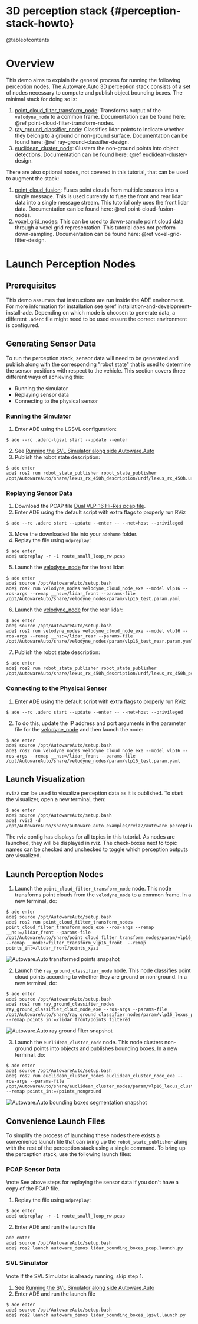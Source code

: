 3D perception stack {#perception-stack-howto}
============

@tableofcontents

# Overview

This demo aims to explain the general process for running the following perception nodes. The Autoware.Auto 3D perception stack consists of a set of nodes necessary to compute and publish object bounding boxes. The minimal stack for doing so is:

1. [point_cloud_filter_transform_node](https://gitlab.com/autowarefoundation/autoware.auto/AutowareAuto/-/tree/master/src/perception/filters/point_cloud_filter_transform_nodes): Transforms output of the `velodyne_node` to a common frame. Documentation can be found here: @ref point-cloud-filter-transform-nodes.
2. [ray_ground_classifier_node](https://gitlab.com/autowarefoundation/autoware.auto/AutowareAuto/-/tree/master/src/perception/filters/ray_ground_classifier_nodes): Classifies lidar points to indicate whether they belong to a ground or non-ground surface. Documentation can be found here: @ref ray-ground-classifier-design.
3. [euclidean_cluster_node](https://gitlab.com/autowarefoundation/autoware.auto/AutowareAuto/-/tree/master/src/perception/segmentation/euclidean_cluster_nodes): Clusters the non-ground points into object detections. Documentation can be found here: @ref euclidean-cluster-design.

There are also optional nodes, not covered in this tutorial, that can be used to augment the stack:

1. [point_cloud_fusion](https://gitlab.com/autowarefoundation/autoware.auto/AutowareAuto/-/tree/master/src/perception/filters/point_cloud_fusion): Fuses point clouds from multiple sources into a single message. This is used currently to fuse the front and rear lidar data into a single message stream. This tutorial only uses the front lidar data. Documentation can be found here: @ref point-cloud-fusion-nodes.
2. [voxel_grid_nodes](https://gitlab.com/autowarefoundation/autoware.auto/AutowareAuto/-/tree/master/src/perception/filters/voxel_grid_nodes): This can be used to down-sample point cloud data through a voxel grid representation. This tutorial does not perform down-sampling. Documentation can be found here: @ref voxel-grid-filter-design.

# Launch Perception Nodes

## Prerequisites

This demo assumes that instructions are run inside the ADE environment. For more information for installation see @ref installation-and-development-install-ade. Depending on which mode is choosen to generate data, a different `.aderc` file might need to be used ensure the correct environment is configured.

## Generating Sensor Data

To run the perception stack, sensor data will need to be generated and publish along with the corresponding "robot state"  that is used to determine  the sensor positions with respect to the vehicle. This section covers three different ways of achieving this:
 * Running the simulator
 * Replaying sensor data
 * Connecting to the physical sensor

### Running the Simulator

1. Enter ADE using the LGSVL configuration:
  ```{bash}
  $ ade --rc .aderc-lgsvl start --update --enter
  ```
2. See [Running the SVL Simulator along side Autoware.Auto](lgsvl.html)
3. Publish the robot state description:
  ```{bash}
  $ ade enter
  ade$ ros2 run robot_state_publisher robot_state_publisher /opt/AutowareAuto/share/lexus_rx_450h_description/urdf/lexus_rx_450h.urdf
  ```

### Replaying Sensor Data

1. Download the PCAP file [Dual VLP-16 Hi-Res pcap file](https://autoware-auto.s3.us-east-2.amazonaws.com/route_small_loop_rw.pcap).
2. Enter ADE using the default script with extra flags to properly run RViz
  ```{bash}
  $ ade --rc .aderc start --update --enter -- --net=host --privileged
  ```
3. Move the downloaded file into your `adehome` folder.
4. Replay the file using `udpreplay`:
  ```{bash}
  $ ade enter
  ade$ udpreplay -r -1 route_small_loop_rw.pcap
  ```
5. Launch the [velodyne_node](https://gitlab.com/autowarefoundation/autoware.auto/AutowareAuto/tree/master/src/drivers/velodyne_nodes) for the front lidar:
  ```{bash}
  $ ade enter
  ade$ source /opt/AutowareAuto/setup.bash
  ade$ ros2 run velodyne_nodes velodyne_cloud_node_exe --model vlp16 --ros-args --remap __ns:=/lidar_front --params-file /opt/AutowareAuto/share/velodyne_nodes/param/vlp16_test.param.yaml
  ```
6. Launch the [velodyne_node](https://gitlab.com/autowarefoundation/autoware.auto/AutowareAuto/tree/master/src/drivers/velodyne_nodes) for the rear lidar:
  ```{bash}
  $ ade enter
  ade$ source /opt/AutowareAuto/setup.bash
  ade$ ros2 run velodyne_nodes velodyne_cloud_node_exe --model vlp16 --ros-args --remap __ns:=/lidar_rear --params-file /opt/AutowareAuto/share/velodyne_nodes/param/vlp16_test_rear.param.yaml
  ``` 
7. Publish the robot state description: 
  ```{bash}
  $ ade enter
  ade$ ros2 run robot_state_publisher robot_state_publisher /opt/AutowareAuto/share/lexus_rx_450h_description/urdf/lexus_rx_450h_pcap.urdf
  ```

### Connecting to the Physical Sensor

1. Enter ADE using the default script with extra flags to properly run RViz
  ```{bash}
  $ ade --rc .aderc start --update --enter -- --net=host --privileged
  ```
2. To do this, update the IP address and port arguments in the parameter file for the [velodyne_node](https://gitlab.com/autowarefoundation/autoware.auto/AutowareAuto/tree/master/src/drivers/velodyne_nodes) and then launch the node:
  ```{bash}
  $ ade enter
  ade$ source /opt/AutowareAuto/setup.bash
  ade$ ros2 run velodyne_nodes velodyne_cloud_node_exe --model vlp16 --ros-args --remap __ns:=/lidar_front --params-file /opt/AutowareAuto/share/velodyne_nodes/param/vlp16_test.param.yaml
  ```
## Launch Visualization

`rviz2` can be used to visualize perception data as it is published. To start the visualizer, open a new terminal, then:

  ```{bash}
  $ ade enter
  ade$ source /opt/AutowareAuto/setup.bash
  ade$ rviz2 -d /opt/AutowareAuto/share/autoware_auto_examples/rviz2/autoware_perception_stack.rviz
  ```

The rviz config has displays for all topics in this tutorial. As nodes are launched, they will be displayed in rviz. The check-boxes next to topic names can be checked and unchecked to toggle which perception outputs are visualized.

## Launch Perception Nodes

1. Launch the `point_cloud_filter_transform_node` node. This node transforms point clouds from the `velodyne_node` to a common frame. In a new terminal, do:
  ```{bash}
  $ ade enter
  ade$ source /opt/AutowareAuto/setup.bash
  ade$ ros2 run point_cloud_filter_transform_nodes point_cloud_filter_transform_node_exe --ros-args --remap __ns:=/lidar_front --params-file /opt/AutowareAuto/share/point_cloud_filter_transform_nodes/param/vlp16_sim_lexus_filter_transform.param.yaml --remap __node:=filter_transform_vlp16_front  --remap points_in:=/lidar_front/points_xyzi
  ```
  ![Autoware.Auto transformed points snapshot](autoware-auto-transformed-points.png)

2. Launch the `ray_ground_classifier_node` node. This node classifies point cloud points according to whether they are ground or non-ground. In a new terminal, do:
  ```{bash}
  $ ade enter
  ade$ source /opt/AutowareAuto/setup.bash
  ade$ ros2 run ray_ground_classifier_nodes ray_ground_classifier_cloud_node_exe --ros-args --params-file /opt/AutowareAuto/share/ray_ground_classifier_nodes/param/vlp16_lexus_pcap.param.yaml --remap points_in:=/lidar_front/points_filtered
  ```
  ![Autoware.Auto ray ground filter snapshot](autoware-auto-ray-ground-filter-smaller.png)

3. Launch the `euclidean_cluster_node` node. This node clusters non-ground points into objects and publishes bounding boxes. In a new terminal, do:
  ```{bash}
  $ ade enter
  ade$ source /opt/AutowareAuto/setup.bash
  ade$ ros2 run euclidean_cluster_nodes euclidean_cluster_node_exe --ros-args --params-file /opt/AutowareAuto/share/euclidean_cluster_nodes/param/vlp16_lexus_cluster.param.yaml --remap points_in:=/points_nonground
  ```
  ![Autoware.Auto bounding boxes segmentation snapshot](autoware-auto-bounding-boxes-smaller.png)

## Convenience Launch Files

To simplify the process of launching these nodes there exists a convenience launch file that can bring up the `robot_state_publisher` along with the rest of the perception stack using a single command. To bring up the perception stack, use the following launch files:

### PCAP Sensor Data

\note See above steps for replaying the sensor data if you don't have a copy of the PCAP file.

1. Replay the file using `udpreplay`:
  ```{bash}
  $ ade enter
  ade$ udpreplay -r -1 route_small_loop_rw.pcap
  ```
2. Enter ADE and run the launch file
  ```{bash}
  ade enter
  ade$ source /opt/AutowareAuto/setup.bash
  ade$ ros2 launch autoware_demos lidar_bounding_boxes_pcap.launch.py
  ```

### SVL Simulator

\note If the SVL Simulator is already running, skip step 1.

1. See [Running the SVL Simulator along side Autoware.Auto](lgsvl.html)
2. Enter ADE and run the launch file
  ```{bash}
  $ ade enter
  ade$ source /opt/AutowareAuto/setup.bash
  ade$ ros2 launch autoware_demos lidar_bounding_boxes_lgsvl.launch.py
  ```
